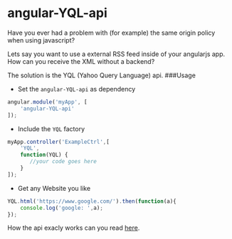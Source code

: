 # angular-YQL-api

Have you ever had a problem with (for example) the same origin policy when using javascript?

Lets say you want to use a external RSS feed inside of your angularjs app. How can you receive the XML without a backend?

The solution is the YQL (Yahoo Query Language) api. 
###Usage

- Set the `angular-YQL-api` as dependency
```javascript
angular.module('myApp', [
    'angular-YQL-api'
]);
```
- Include the `YQL` factory
```javascript
myApp.controller('ExampleCtrl',[
    'YQL',
    function(YQL) {
       //your code goes here
    }
]);
```
- Get any Website you like
```javascript
YQL.html('https://www.google.com/').then(function(a){
    console.log('google: ',a);
});
```

How the api exacly works can you read [here](https://developer.yahoo.com/yql).